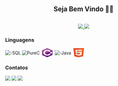 <h2 align="center">Seja Bem Vindo 👨‍💻</h2><br>
<div align="center">
<a href="https://github.com/PedroFerreiraFranco">
<img height="160em" src="https://github-readme-stats.vercel.app/api?username=PedroFerreiraFranco&show_icons=true&theme=midnight-purple&include_all_commits=true&count_private=true"/>
<img height="160em" src="https://github-readme-stats.vercel.app/api/top-langs/?username=PedroFerreiraFranco&layout=compact&langs_count=7&theme=midnight-purple"/>
</a>
</div>

<div style="display: inline_block">
<h3>Linguagens</h3>
<img align="center" alt="-SQL" height="30" width="40" src="https://cdn.jsdelivr.net/gh/devicons/devicon/icons/mysql/mysql-original-wordmark.svg" />
<img align="center" alt="PureC" height="30" width="40" src="https://cdn.jsdelivr.net/gh/devicons/devicon/icons/c/c-original.svg" />
<img align="center" alt="Csharp" height="30" width="40" src="https://raw.githubusercontent.com/devicons/devicon/master/icons/csharp/csharp-original.svg">
<img align="center" alt="-Java" height="30" width="40" src="https://cdn.jsdelivr.net/gh/devicons/devicon/icons/java/java-original.svg" />
<img align="center" alt="-HTML" height="30" width="40" src="https://raw.githubusercontent.com/devicons/devicon/master/icons/html5/html5-original.svg">
</div>

<div align="left" >
<h3>Contatos</h3>
<a href="https://www.instagram.com/pedrofranco_11/" target="_blank"><img src="https://img.shields.io/badge/-Instagram-%23E4405F?style=for-the-badge&logo=instagram&logoColor=white" target="_blank"></a>
<a href = "mailto:pedroferreirafranco22@gmail.com"><img src="https://img.shields.io/badge/-Gmail-%23333?style=for-the-badge&logo=gmail&logoColor=white" target="_blank"></a>
<a href="https://www.linkedin.com/in/pedro-ferreira-franco/" target="_blank"><img src="https://img.shields.io/badge/-LinkedIn-%230077B5?style=for-the-badge&logo=linkedin&logoColor=white" target="_blank"></a>
</div>
